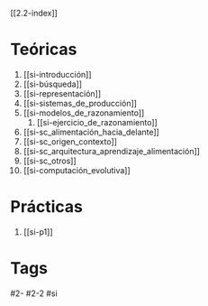 [[2.2-index]]
# Teóricas
1. [[si-introducción]]
2. [[si-búsqueda]]
3. [[si-representación]]
4. [[si-sistemas_de_producción]]
5. [[si-modelos_de_razonamiento]]
	1. [[si-ejercicio_de_razonamiento]]
6. [[si-sc_alimentación_hacia_delante]]
7. [[si-sc_origen_contexto]]
8. [[si-sc_arquitectura_aprendizaje_alimentación]]
9. [[si-sc_otros]]
10. [[si-computación_evolutiva]]
# Prácticas
1. [[si-p1]]
# Tags
#2- 
#2-2 
#si